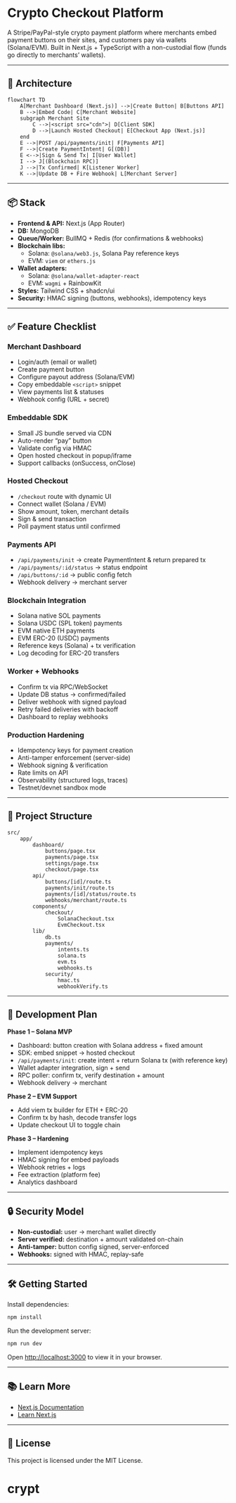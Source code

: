 # Crypto Checkout Platform

A Stripe/PayPal-style crypto payment platform where merchants embed payment buttons on their sites, and customers pay via wallets (Solana/EVM). Built in Next.js + TypeScript with a non-custodial flow (funds go directly to merchants’ wallets).

---

## 📐 Architecture

```mermaid
flowchart TD
	A[Merchant Dashboard (Next.js)] -->|Create Button| B[Buttons API]
	B -->|Embed Code| C[Merchant Website]
	subgraph Merchant Site
		C -->|<script src="cdn">| D[Client SDK]
		D -->|Launch Hosted Checkout| E[Checkout App (Next.js)]
	end
	E -->|POST /api/payments/init| F[Payments API]
	F -->|Create PaymentIntent| G[(DB)]
	E <-->|Sign & Send Tx| I[User Wallet]
	I --> J[(Blockchain RPC)]
	J -->|Tx Confirmed| K[Listener Worker]
	K -->|Update DB + Fire Webhook| L[Merchant Server]
```

---

## 📦 Stack

- **Frontend & API:** Next.js (App Router)
- **DB:** MongoDB
- **Queue/Worker:** BullMQ + Redis (for confirmations & webhooks)
- **Blockchain libs:**
  - Solana: `@solana/web3.js`, Solana Pay reference keys
  - EVM: `viem` or `ethers.js`
- **Wallet adapters:**
  - Solana: `@solana/wallet-adapter-react`
  - EVM: `wagmi` + RainbowKit
- **Styles:** Tailwind CSS + shadcn/ui
- **Security:** HMAC signing (buttons, webhooks), idempotency keys

---

## ✅ Feature Checklist

### Merchant Dashboard

- Login/auth (email or wallet)
- Create payment button
- Configure payout address (Solana/EVM)
- Copy embeddable `<script>` snippet
- View payments list & statuses
- Webhook config (URL + secret)

### Embeddable SDK

- Small JS bundle served via CDN
- Auto-render “pay” button
- Validate config via HMAC
- Open hosted checkout in popup/iframe
- Support callbacks (onSuccess, onClose)

### Hosted Checkout

- `/checkout` route with dynamic UI
- Connect wallet (Solana / EVM)
- Show amount, token, merchant details
- Sign & send transaction
- Poll payment status until confirmed

### Payments API

- `/api/payments/init` → create PaymentIntent & return prepared tx
- `/api/payments/:id/status` → status endpoint
- `/api/buttons/:id` → public config fetch
- Webhook delivery → merchant server

### Blockchain Integration

- Solana native SOL payments
- Solana USDC (SPL token) payments
- EVM native ETH payments
- EVM ERC-20 (USDC) payments
- Reference keys (Solana) + tx verification
- Log decoding for ERC-20 transfers

### Worker + Webhooks

- Confirm tx via RPC/WebSocket
- Update DB status → confirmed/failed
- Deliver webhook with signed payload
- Retry failed deliveries with backoff
- Dashboard to replay webhooks

### Production Hardening

- Idempotency keys for payment creation
- Anti-tamper enforcement (server-side)
- Webhook signing & verification
- Rate limits on API
- Observability (structured logs, traces)
- Testnet/devnet sandbox mode

---

## 📂 Project Structure

```
src/
	app/
		dashboard/
			buttons/page.tsx
			payments/page.tsx
			settings/page.tsx
			checkout/page.tsx
		api/
			buttons/[id]/route.ts
			payments/init/route.ts
			payments/[id]/status/route.ts
			webhooks/merchant/route.ts
		components/
			checkout/
				SolanaCheckout.tsx
				EvmCheckout.tsx
		lib/
			db.ts
			payments/
				intents.ts
				solana.ts
				evm.ts
				webhooks.ts
			security/
				hmac.ts
				webhookVerify.ts
```

---

## 🚀 Development Plan

**Phase 1 – Solana MVP**

- Dashboard: button creation with Solana address + fixed amount
- SDK: embed snippet → hosted checkout
- `/api/payments/init`: create intent + return Solana tx (with reference key)
- Wallet adapter integration, sign + send
- RPC poller: confirm tx, verify destination + amount
- Webhook delivery → merchant

**Phase 2 – EVM Support**

- Add viem tx builder for ETH + ERC-20
- Confirm tx by hash, decode transfer logs
- Update checkout UI to toggle chain

**Phase 3 – Hardening**

- Implement idempotency keys
- HMAC signing for embed payloads
- Webhook retries + logs
- Fee extraction (platform fee)
- Analytics dashboard

---

## 🔒 Security Model

- **Non-custodial:** user → merchant wallet directly
- **Server verified:** destination + amount validated on-chain
- **Anti-tamper:** button config signed, server-enforced
- **Webhooks:** signed with HMAC, replay-safe

---

## 🛠️ Getting Started

Install dependencies:

```bash
npm install
```

Run the development server:

```bash
npm run dev
```

Open [http://localhost:3000](http://localhost:3000) to view it in your browser.

---

## 📚 Learn More

- [Next.js Documentation](https://nextjs.org/docs)
- [Learn Next.js](https://nextjs.org/learn)

---

## 📝 License

This project is licensed under the MIT License.
# crypt
